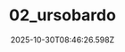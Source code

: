 ---
title: "02_ursobardo"
description: ""
image: "/uploads/photos/0009-02_ursobardo.webp"
display: "/uploads/photos/0009-02_ursobardo-display.webp"
thumbnail: "/uploads/photos/0009-02_ursobardo-thumb.webp"
width: 5285
height: 3523
featured: false
date: 2025-10-30T08:46:26.598Z
order: 0
---